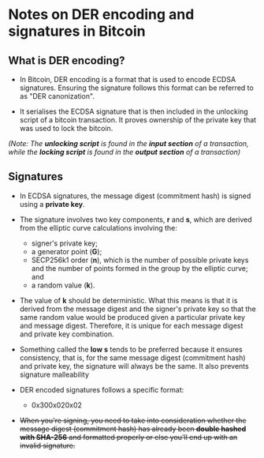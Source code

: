 # Notes on DER encoding and signatures in Bitcoin

## What is DER encoding?
- In Bitcoin, DER encoding is a format that is used to encode ECDSA signatures. Ensuring the signature follows this format can be referred to as "DER canonization".

- It serialises the ECDSA signature that is then included in the unlocking script of a bitcoin transaction. It proves ownership of the private key that was used to lock the bitcoin.

*(Note: The **unlocking script** is found in the **input section** of a transaction, while the **locking script** is found in the **output section** of a transaction)*

## Signatures

- In ECDSA signatures, the message digest (commitment hash) is signed using a **private key**.

-  The signature involves two key components, **r** and **s**, which are derived from the elliptic curve calculations involving the:

    - signer's private key; 
    - a generator point (**G**); 
    - SECP256k1 order (**n**), which is the number of possible private keys and the number of points formed in the group by the elliptic curve; and
    - a random value (**k**). 

- The value of **k** should be deterministic. What this means is that it is derived from the message digest and the signer's private key so that the same random value would be produced given a particular private key and message digest. Therefore, it is unique for each message digest and private key combination.

- Something called the **low s** tends to be preferred because it ensures consistency, that is, for the same message digest (commitment hash) and private key, the signature will always be the same. It also prevents signature malleability 

- DER encoded signatures follows a specific format:

    - 0x30<length>0x02<length of r><r>0x02<length of s><s><sighash>

- When you're signing, you need to take into consideration whether the message digest (commitment hash) has already been **double hashed with SHA-256** and formatted properly or else you'll end up with an invalid signature.